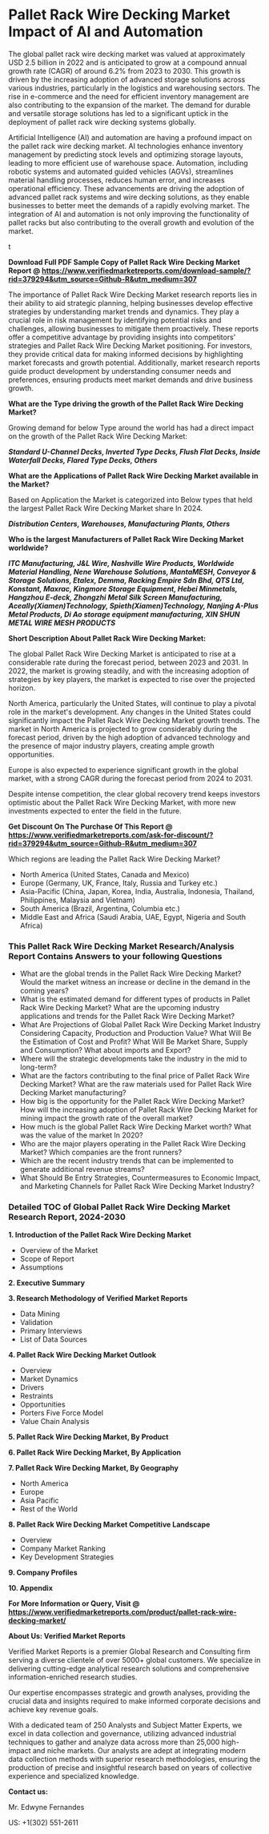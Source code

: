 <meta name="title" content="Global Pallet Rack Wire Decking Market Impact of AI and Automation"><meta name="description" content="The global pallet rack wire decking market was valued at approximately USD 2.5 billion in 2022 and is anticipated to grow at a compound annual growth rate (CAGR) of ar"><meta name="title" content="Pallet Rack Wire Decking Market Size, Share, Scope, Trends, Growth, Opportunities, Analysis, Forecast"><h1>Pallet Rack Wire Decking Market Impact of AI and Automation</h1><p>The global pallet rack wire decking market was valued at approximately USD 2.5 billion in 2022 and is anticipated to grow at a compound annual growth rate (CAGR) of around 6.2% from 2023 to 2030. This growth is driven by the increasing adoption of advanced storage solutions across various industries, particularly in the logistics and warehousing sectors. The rise in e-commerce and the need for efficient inventory management are also contributing to the expansion of the market. The demand for durable and versatile storage solutions has led to a significant uptick in the deployment of pallet rack wire decking systems globally.</p><p>Artificial Intelligence (AI) and automation are having a profound impact on the pallet rack wire decking market. AI technologies enhance inventory management by predicting stock levels and optimizing storage layouts, leading to more efficient use of warehouse space. Automation, including robotic systems and automated guided vehicles (AGVs), streamlines material handling processes, reduces human error, and increases operational efficiency. These advancements are driving the adoption of advanced pallet rack systems and wire decking solutions, as they enable businesses to better meet the demands of a rapidly evolving market. The integration of AI and automation is not only improving the functionality of pallet racks but also contributing to the overall growth and evolution of the market.</p>t</p><p id="" class=""><strong>Download Full PDF Sample Copy of Pallet Rack Wire Decking Market Report @ <a href="https://www.verifiedmarketreports.com/download-sample/?rid=379294&utm_source=Github-R&utm_medium=307" target="_blank">https://www.verifiedmarketreports.com/download-sample/?rid=379294&utm_source=Github-R&utm_medium=307</a></strong></p><p>The importance of&nbsp;Pallet Rack Wire Decking Market research reports lies in their ability to aid strategic planning, helping businesses develop effective strategies by understanding market trends and dynamics. They play a crucial role in risk management by identifying potential risks and challenges, allowing businesses to mitigate them proactively. These reports offer a competitive advantage by providing insights into competitors' strategies and Pallet Rack Wire Decking Market positioning. For investors, they provide critical data for making informed decisions by highlighting market forecasts and growth potential. Additionally, market research reports guide product development by understanding consumer needs and preferences, ensuring products meet market demands and drive business growth.</p><p><strong>What are the&nbsp;Type driving the growth of the Pallet Rack Wire Decking Market?</strong></p><p id="" class="">Growing demand for below Type around the world has had a direct impact on the growth of the Pallet Rack Wire Decking Market:</p><em><strong>Standard U-Channel Decks, Inverted Type Decks, Flush Flat Decks, Inside Waterfall Decks, Flared Type Decks, Others</strong></em></p><strong>What are the&nbsp;Applications&nbsp;of Pallet Rack Wire Decking Market available in the Market?</strong></p><p id="" class="">Based on Application the Market is categorized into Below types that held the largest Pallet Rack Wire Decking Market share In 2024.</p><em><strong>Distribution Centers, Warehouses, Manufacturing Plants, Others</strong></em></p><strong>Who is the largest Manufacturers of Pallet Rack Wire Decking Market worldwide?</strong></p><p><em><strong>ITC Manufacturing, J&L Wire, Nashville Wire Products, Worldwide Material Handling, Nene Warehouse Solutions, MantaMESH, Conveyor & Storage Solutions, Etalex, Demma, Racking Empire Sdn Bhd, QTS Ltd, Konstant, Maxrac, Kingmore Storage Equipment, Hebei Minmetals, Hangzhou E-deck, Zhongzhi Metal Silk Screen Manufacturing, Aceally(Xiamen)Technology, Spieth(Xiamen)Technology, Nanjing A-Plus Metal Products, Di Ao storage equipment manufacturing, XIN SHUN METAL WIRE MESH PRODUCTS</strong></em></p><p id="" class=""><strong>Short Description About Pallet Rack Wire Decking Market:</strong></p><p>The global Pallet Rack Wire Decking Market is anticipated to rise at a considerable rate during the forecast period, between 2023 and 2031. In 2022, the market is growing steadily, and with the increasing adoption of strategies by key players, the market is expected to rise over the projected horizon.</p><p>North America, particularly the United States, will continue to play a pivotal role in the market's development. Any changes in the United States could significantly impact the Pallet Rack Wire Decking Market growth trends. The market in North America is projected to grow considerably during the forecast period, driven by the high adoption of advanced technology and the presence of major industry players, creating ample growth opportunities.</p><p>Europe is also expected to experience significant growth in the global market, with a strong CAGR during the forecast period from 2024 to 2031.</p><p>Despite intense competition, the clear global recovery trend keeps investors optimistic about the Pallet Rack Wire Decking Market, with more new investments expected to enter the field in the future.</p><p id="" class=""><strong>Get Discount On The Purchase Of This Report @ <a href="https://www.verifiedmarketreports.com/ask-for-discount/?rid=379294&utm_source=Github-R&utm_medium=307" target="_blank">https://www.verifiedmarketreports.com/ask-for-discount/?rid=379294&utm_source=Github-R&utm_medium=307</a></strong></p>Which regions are leading the Pallet Rack Wire Decking Market?</p><ul><li>North America (United States, Canada and Mexico)</li><li>Europe (Germany, UK, France, Italy, Russia and Turkey etc.)</li><li>Asia-Pacific (China, Japan, Korea, India, Australia, Indonesia, Thailand, Philippines, Malaysia and Vietnam)</li><li>South America (Brazil, Argentina, Columbia etc.)</li><li>Middle East and Africa (Saudi Arabia, UAE, Egypt, Nigeria and South Africa)</li></ul><h3 id="" class="">This Pallet Rack Wire Decking Market Research/Analysis Report Contains Answers to your following Questions</h3><ul><li>What are the global trends in the Pallet Rack Wire Decking Market? Would the market witness an increase or decline in the demand in the coming years?</li><li>What is the estimated demand for different types of products in Pallet Rack Wire Decking Market? What are the upcoming industry applications and trends for the Pallet Rack Wire Decking Market?</li><li>What Are Projections of Global Pallet Rack Wire Decking Market Industry Considering Capacity, Production and Production Value? What Will Be the Estimation of Cost and Profit? What Will Be Market Share, Supply and Consumption? What about imports and Export?</li><li>Where will the strategic developments take the industry in the mid to long-term?</li><li>What are the factors contributing to the final price of Pallet Rack Wire Decking Market? What are the raw materials used for Pallet Rack Wire Decking Market manufacturing?</li><li>How big is the opportunity for the Pallet Rack Wire Decking Market? How will the increasing adoption of Pallet Rack Wire Decking Market for mining impact the growth rate of the overall market?</li><li>How much is the global Pallet Rack Wire Decking Market worth? What was the value of the market In 2020?</li><li>Who are the major players operating in the Pallet Rack Wire Decking Market? Which companies are the front runners?</li><li>Which are the recent industry trends that can be implemented to generate additional revenue streams?</li><li>What Should Be Entry Strategies, Countermeasures to Economic Impact, and Marketing Channels for Pallet Rack Wire Decking Market Industry?</li></ul><h3 id="" class="">Detailed TOC of Global Pallet Rack Wire Decking Market Research Report, 2024-2030</h3><p id="" class=""><strong>1. Introduction of the Pallet Rack Wire Decking Market</strong></p><ul><li>Overview of the Market</li><li>Scope of Report</li><li>Assumptions</li></ul><p id="" class=""><strong>2. Executive Summary</strong></p><p id="" class=""><strong>3. Research Methodology of Verified Market Reports</strong></p><ul><li>Data Mining</li><li>Validation</li><li>Primary Interviews</li><li>List of Data Sources</li></ul><p id="" class=""><strong>4. Pallet Rack Wire Decking Market Outlook</strong></p><ul><li>Overview</li><li>Market Dynamics</li><li>Drivers</li><li>Restraints</li><li>Opportunities</li><li>Porters Five Force Model</li><li>Value Chain Analysis</li></ul><p id="" class=""><strong>5. Pallet Rack Wire Decking Market, By Product</strong></p><p id="" class=""><strong>6. Pallet Rack Wire Decking Market, By Application</strong></p><p id="" class=""><strong>7. Pallet Rack Wire Decking Market, By Geography</strong></p><ul><li>North America</li><li>Europe</li><li>Asia Pacific</li><li>Rest of the World</li></ul><p id="" class=""><strong>8. Pallet Rack Wire Decking Market Competitive Landscape</strong></p><ul><li>Overview</li><li>Company Market Ranking</li><li>Key Development Strategies</li></ul><p id="" class=""><strong>9. Company Profiles</strong></p><p id="" class=""><strong>10. Appendix</strong></p><p id="" class=""><strong>For More Information or Query, Visit @ <a href="https://www.verifiedmarketreports.com/product/pallet-rack-wire-decking-market/" target="_blank">https://www.verifiedmarketreports.com/product/pallet-rack-wire-decking-market/</a></strong></p><p id="" class=""><strong>About Us: Verified Market Reports</strong></p><p id="" class="">Verified Market Reports is a premier Global Research and Consulting firm serving a diverse clientele of over 5000+ global customers. We specialize in delivering cutting-edge analytical research solutions and comprehensive information-enriched research studies.</p><p id="" class="">Our expertise encompasses strategic and growth analyses, providing the crucial data and insights required to make informed corporate decisions and achieve key revenue goals.</p><p id="" class="">With a dedicated team of 250 Analysts and Subject Matter Experts, we excel in data collection and governance, utilizing advanced industrial techniques to gather and analyze data across more than 25,000 high-impact and niche markets. Our analysts are adept at integrating modern data collection methods with superior research methodologies, ensuring the production of precise and insightful research based on years of collective experience and specialized knowledge.</p><p id="" class=""><strong>Contact us:</strong></p><p id="" class="">Mr. Edwyne Fernandes</p><p id="" class="">US: +1(302) 551-2611</p>